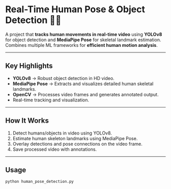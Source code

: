 # Real-Time Human Pose & Object Detection 🕺🎯

A project that **tracks human movements in real-time video** using **YOLOv8** for object detection and **MediaPipe Pose** for skeletal landmark estimation. Combines multiple ML frameworks for **efficient human motion analysis**.  

---

## Key Highlights

- **YOLOv8** → Robust object detection in HD video.  
- **MediaPipe Pose** → Extracts and visualizes detailed human skeletal landmarks.  
- **OpenCV** → Processes video frames and generates annotated output.  
- Real-time tracking and visualization.  

---

## How It Works

1. Detect humans/objects in video using YOLOv8.  
2. Estimate human skeleton landmarks using MediaPipe Pose.  
3. Overlay detections and pose connections on the video frame.  
4. Save processed video with annotations.  

---

## Usage

```bash
python human_pose_detection.py
